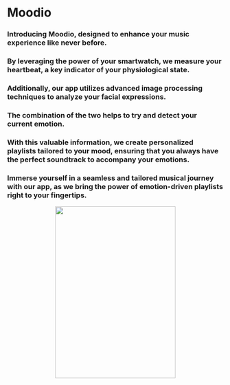 
# Moodio


### Introducing Moodio, designed to enhance your music experience like never before.
### By leveraging the power of your smartwatch, we measure your heartbeat, a key indicator of your physiological state. 
### Additionally, our app utilizes advanced image processing techniques to analyze your facial expressions. 
### The combination of the two helps to try and detect your current emotion. 
### With this valuable information, we create personalized playlists tailored to your mood, ensuring that you always have the perfect soundtrack to accompany your emotions. 
### Immerse yourself in a seamless and tailored musical journey with our app, as we bring the power of emotion-driven playlists right to your fingertips.
<p align="center">
<img src="https://github.com/chenpakman/Moodio-Server/assets/75912757/d397c435-c604-4745-a786-b0671376cdf5)https://github.com/chenpakman/Moodio-Server/assets/75912757/d397c435-c604-4745-a786-b0671376cdf5" width="280" height="400">
</p>
